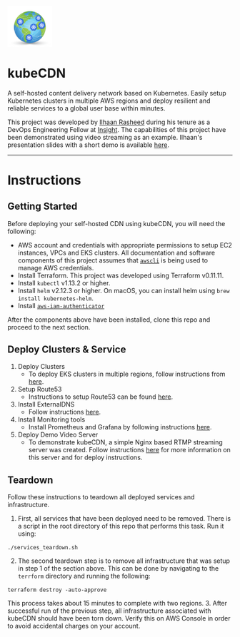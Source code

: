 <img src="images/kubeCDN_logo.png" width="100">

# kubeCDN
A self-hosted content delivery network based on Kubernetes. Easily setup Kubernetes clusters in multiple AWS regions and deploy resilient and reliable services to a global user base within minutes.

This project was developed by [Ilhaan Rasheed](https://www.ilhaan.com) during his tenure as a DevOps Engineering Fellow at [Insight](https://www.insightdevops.com/). The capabilities of this project have been demonstrated using video streaming as an example. Ilhaan's presentation slides with a short demo is available [here](https://www.ilhaan.com/slides).

----

# Instructions

## Getting Started
Before deploying your self-hosted CDN using kubeCDN, you will need the following:

* AWS account and credentials with appropriate permissions to setup EC2 instances, VPCs and EKS clusters. All documentation and software components of this project assumes that [`awscli`](https://aws.amazon.com/cli/) is being used to manage AWS credentials.
* Install Terraform. This project was developed using Terraform v0.11.11.
* Install `kubectl` v1.13.2 or higher.
* Install `helm` v2.12.3 or higher. On macOS, you can install helm using `brew install kubernetes-helm`.
* Install [`aws-iam-authenticator`](https://github.com/kubernetes-sigs/aws-iam-authenticator)

After the components above have been installed, clone this repo and proceed to the next section.

## Deploy Clusters & Service
1. Deploy Clusters
	* To deploy EKS clusters in multiple regions, follow instructions from [here](./terraform/readme.md).
2. Setup Route53
	* Instructions to setup Route53 can be found [here](./route53/readme.md). 
3. Install ExternalDNS
 	* Follow instructions [here](./externalDNS/readme.md).
4. Install Monitoring tools
  	* Install Prometheus and Grafana by following instructions [here](./monitoring/readme.md).
5. Deploy Demo Video Server
  	* To demonstrate kubeCDN, a simple Nginx based RTMP streaming server was created. Follow instructions [here](./video-server/readme.md) for more information on this server and for deploy instructions.

## Teardown 
Follow these instructions to teardown all deployed services and infrastructure. 

1. First, all services that have been deployed need to be removed. There is a script in the root directory of this repo that performs this task. Run it using: 
```
./services_teardown.sh
```
2. The second teardown step is to remove all infrastructure that was setup in step 1 of the section above. This can be done by navigating to the `terrform` directory and running the following: 
```
terraform destroy -auto-approve 
```
This process takes about 15 minutes to complete with two regions. 
3. After successful run of the previous step, all infrastructure associated with kubeCDN should have been torn down. Verify this on AWS Console in order to avoid accidental charges on your account. 
